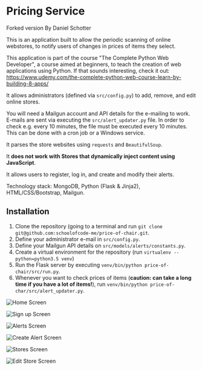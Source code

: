 # Pricing Service

Forked version By Daniel Schotter

This is an application built to allow the periodic scanning of online webstores, to notify users of changes in prices of items they select.

This application is part of the course "The Complete Python Web Developer", a course aimed at beginners, to teach the creation of web applications using Python. If that sounds interesting, check it out: https://www.udemy.com/the-complete-python-web-course-learn-by-building-8-apps/


It allows administrators (defined via `src/config.py`) to add, remove, and edit online stores.

You will need a Mailgun account and API details for the e-mailing to work.
E-mails are sent via executing the `src/alert_updater.py` file. In order to check e.g. every 10 minutes, the file must be executed every 10 minutes. This can be done with a cron job or a Windows service.

It parses the store websites using `requests` and `BeautifulSoup`.

It **does not work with Stores that dynamically inject content using JavaScript**.

It allows users to register, log in, and create and modify their alerts.

Technology stack: MongoDB, Python (Flask & Jinja2), HTML/CSS/Bootstrap, Mailgun.

## Installation

1. Clone the repository (going to a terminal and run `git clone git@github.com:schoolofcode-me/price-of-chair.git`.
2. Define your administrator e-mail in `src/config.py`.
3. Define your Mailgun API details on `src/models/alerts/constants.py`.
4. Create a virtual environment for the repository (run `virtualenv --python=python3.5 venv`)
5. Run the Flask server by executing `venv/bin/python price-of-chair/src/run.py`.
6. Whenever you want to check prices of items (**caution: can take a long time if you have a lot of items!**), run `venv/bin/python price-of-char/src/alert_updater.py`.

![Home Screen](readme-files/home.png)

![Sign up Screen](readme-files/signup.png)

![Alerts Screen](readme-files/alerts.png)

![Create Alert Screen](readme-files/create_alert.png)

![Stores Screen](readme-files/stores.png)

![Edit Store Screen](readme-files/edit_store.png)